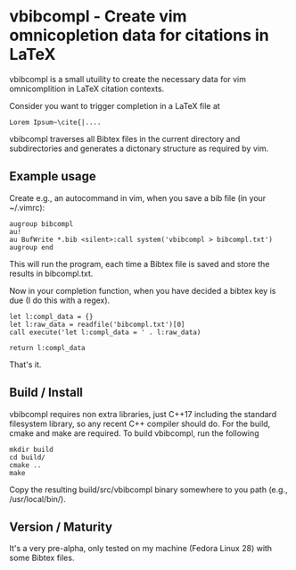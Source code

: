 # vbibcompl - Create vim omnicopletion data for citations in LaTeX

vbibcompl is a small utuility to create the necessary data for vim omnicomplition
in LaTeX citation contexts.

Consider you want to trigger completion in a LaTeX file at

    Lorem Ipsum~\cite{|....

vbibcompl traverses all Bibtex files in the current directory and subdirectories and 
generates a dictonary structure as required by vim.

## Example usage

Create e.g., an autocommand in vim, when you save a bib file (in your ~/.vimrc):

    augroup bibcompl
    au!
    au BufWrite *.bib <silent>:call system('vbibcompl > bibcompl.txt')
    augroup end

This will run the program, each time a Bibtex file is saved and store the results in 
bibcompl.txt.

Now in your completion function, when you have decided a bibtex key is due (I do this with
a regex).

    let l:compl_data = {}
    let l:raw_data = readfile('bibcompl.txt')[0]
    call execute('let l:compl_data = ' . l:raw_data)

    return l:compl_data

That's it.

## Build / Install

vbibcompl requires non extra libraries, just C++17 including the standard filesystem library,
so any recent C++ compiler should do. For the build, cmake and make are required. 
To build vbibcompl, run the following

    mkdir build
    cd build/
    cmake ..
    make

Copy the resulting build/src/vbibcompl binary somewhere to you path (e.g., /usr/local/bin/).

## Version / Maturity

It's a very pre-alpha, only tested on my machine (Fedora Linux 28) with some Bibtex files.




